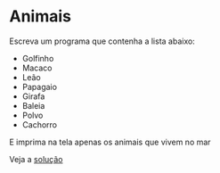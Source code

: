 # Animais

Escreva um programa que contenha a lista abaixo:

- Golfinho
- Macaco
- Leão
- Papagaio
- Girafa
- Baleia
- Polvo
- Cachorro

E imprima na tela apenas os animais que vivem no mar

Veja a [solução](./solucoes/08-nomes.go)